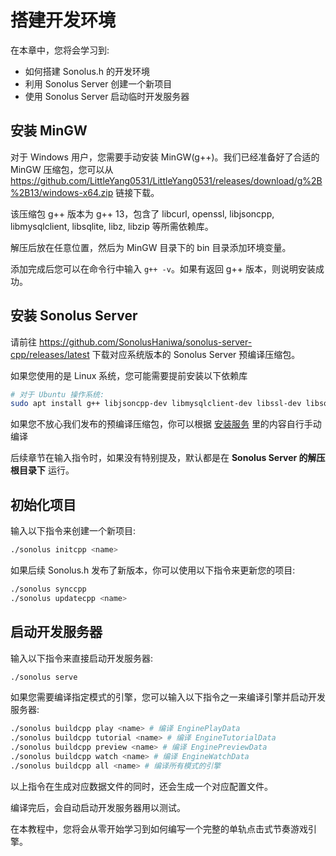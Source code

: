 # 搭建开发环境

在本章中，您将会学习到:

- 如何搭建 Sonolus.h 的开发环境
- 利用 Sonolus Server 创建一个新项目
- 使用 Sonolus Server 启动临时开发服务器

## 安装 MinGW

对于 Windows 用户，您需要手动安装 MinGW(g++)。我们已经准备好了合适的 MinGW 压缩包，您可以从 <https://github.com/LittleYang0531/LittleYang0531/releases/download/g%2B%2B13/windows-x64.zip> 链接下载。

该压缩包 g++ 版本为 g++ 13，包含了 libcurl, openssl, libjsoncpp, libmysqlclient, libsqlite, libz, libzip 等所需依赖库。

解压后放在任意位置，然后为 MinGW 目录下的 bin 目录添加环境变量。

添加完成后您可以在命令行中输入 `g++ -v`。如果有返回 g++ 版本，则说明安装成功。

## 安装 Sonolus Server

请前往 <https://github.com/SonolusHaniwa/sonolus-server-cpp/releases/latest> 下载对应系统版本的 Sonolus Server 预编译压缩包。

如果您使用的是 Linux 系统，您可能需要提前安装以下依赖库

```bash
# 对于 Ubuntu 操作系统:
sudo apt install g++ libjsoncpp-dev libmysqlclient-dev libssl-dev libsqlite3-dev libcurl4 libzip-dev -y
```

如果您不放心我们发布的预编译压缩包，你可以根据 [安装服务](/sonolus-server/2.%20install.md#安装服务) 里的内容自行手动编译

后续章节在输入指令时，如果没有特别提及，默认都是在 **Sonolus Server 的解压根目录下** 运行。

## 初始化项目

输入以下指令来创建一个新项目:

```bash
./sonolus initcpp <name>
```

如果后续 Sonolus.h 发布了新版本，你可以使用以下指令来更新您的项目:

```bash
./sonolus synccpp
./sonolus updatecpp <name>
```

## 启动开发服务器

输入以下指令来直接启动开发服务器:

```bash
./sonolus serve
```

如果您需要编译指定模式的引擎，您可以输入以下指令之一来编译引擎并启动开发服务器:

```bash
./sonolus buildcpp play <name> # 编译 EnginePlayData
./sonolus buildcpp tutorial <name> # 编译 EngineTutorialData
./sonolus buildcpp preview <name> # 编译 EnginePreviewData
./sonolus buildcpp watch <name> # 编译 EngineWatchData
./sonolus buildcpp all <name> # 编译所有模式的引擎
```

以上指令在生成对应数据文件的同时，还会生成一个对应配置文件。

编译完后，会自动启动开发服务器用以测试。

在本教程中，您将会从零开始学习到如何编写一个完整的单轨点击式节奏游戏引擎。